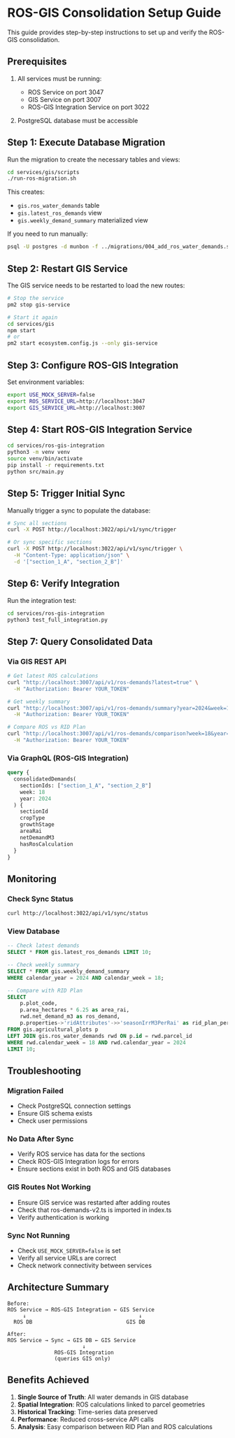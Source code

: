 # ROS-GIS Consolidation Setup Guide

This guide provides step-by-step instructions to set up and verify the ROS-GIS consolidation.

## Prerequisites

1. All services must be running:
   - ROS Service on port 3047
   - GIS Service on port 3007
   - ROS-GIS Integration Service on port 3022

2. PostgreSQL database must be accessible

## Step 1: Execute Database Migration

Run the migration to create the necessary tables and views:

```bash
cd services/gis/scripts
./run-ros-migration.sh
```

This creates:
- `gis.ros_water_demands` table
- `gis.latest_ros_demands` view
- `gis.weekly_demand_summary` materialized view

If you need to run manually:
```bash
psql -U postgres -d munbon -f ../migrations/004_add_ros_water_demands.sql
```

## Step 2: Restart GIS Service

The GIS service needs to be restarted to load the new routes:

```bash
# Stop the service
pm2 stop gis-service

# Start it again
cd services/gis
npm start
# or
pm2 start ecosystem.config.js --only gis-service
```

## Step 3: Configure ROS-GIS Integration

Set environment variables:

```bash
export USE_MOCK_SERVER=false
export ROS_SERVICE_URL=http://localhost:3047
export GIS_SERVICE_URL=http://localhost:3007
```

## Step 4: Start ROS-GIS Integration Service

```bash
cd services/ros-gis-integration
python3 -m venv venv
source venv/bin/activate
pip install -r requirements.txt
python src/main.py
```

## Step 5: Trigger Initial Sync

Manually trigger a sync to populate the database:

```bash
# Sync all sections
curl -X POST http://localhost:3022/api/v1/sync/trigger

# Or sync specific sections
curl -X POST http://localhost:3022/api/v1/sync/trigger \
  -H "Content-Type: application/json" \
  -d '["section_1_A", "section_2_B"]'
```

## Step 6: Verify Integration

Run the integration test:

```bash
cd services/ros-gis-integration
python3 test_full_integration.py
```

## Step 7: Query Consolidated Data

### Via GIS REST API

```bash
# Get latest ROS calculations
curl "http://localhost:3007/api/v1/ros-demands?latest=true" \
  -H "Authorization: Bearer YOUR_TOKEN"

# Get weekly summary
curl "http://localhost:3007/api/v1/ros-demands/summary?year=2024&week=18" \
  -H "Authorization: Bearer YOUR_TOKEN"

# Compare ROS vs RID Plan
curl "http://localhost:3007/api/v1/ros-demands/comparison?week=18&year=2024" \
  -H "Authorization: Bearer YOUR_TOKEN"
```

### Via GraphQL (ROS-GIS Integration)

```graphql
query {
  consolidatedDemands(
    sectionIds: ["section_1_A", "section_2_B"]
    week: 18
    year: 2024
  ) {
    sectionId
    cropType
    growthStage
    areaRai
    netDemandM3
    hasRosCalculation
  }
}
```

## Monitoring

### Check Sync Status
```bash
curl http://localhost:3022/api/v1/sync/status
```

### View Database
```sql
-- Check latest demands
SELECT * FROM gis.latest_ros_demands LIMIT 10;

-- Check weekly summary
SELECT * FROM gis.weekly_demand_summary 
WHERE calendar_year = 2024 AND calendar_week = 18;

-- Compare with RID Plan
SELECT 
    p.plot_code,
    p.area_hectares * 6.25 as area_rai,
    rwd.net_demand_m3 as ros_demand,
    p.properties->'ridAttributes'->>'seasonIrrM3PerRai' as rid_plan_per_rai
FROM gis.agricultural_plots p
LEFT JOIN gis.ros_water_demands rwd ON p.id = rwd.parcel_id
WHERE rwd.calendar_week = 18 AND rwd.calendar_year = 2024
LIMIT 10;
```

## Troubleshooting

### Migration Failed
- Check PostgreSQL connection settings
- Ensure GIS schema exists
- Check user permissions

### No Data After Sync
- Verify ROS service has data for the sections
- Check ROS-GIS Integration logs for errors
- Ensure sections exist in both ROS and GIS databases

### GIS Routes Not Working
- Ensure GIS service was restarted after adding routes
- Check that ros-demands-v2.ts is imported in index.ts
- Verify authentication is working

### Sync Not Running
- Check `USE_MOCK_SERVER=false` is set
- Verify all service URLs are correct
- Check network connectivity between services

## Architecture Summary

```
Before:
ROS Service → ROS-GIS Integration ← GIS Service
     ↓                                    ↓
  ROS DB                              GIS DB

After:
ROS Service → Sync → GIS DB ← GIS Service
                        ↓
               ROS-GIS Integration
               (queries GIS only)
```

## Benefits Achieved

1. **Single Source of Truth**: All water demands in GIS database
2. **Spatial Integration**: ROS calculations linked to parcel geometries
3. **Historical Tracking**: Time-series data preserved
4. **Performance**: Reduced cross-service API calls
5. **Analysis**: Easy comparison between RID Plan and ROS calculations